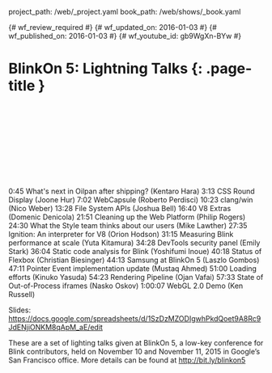 project_path: /web/_project.yaml
book_path: /web/shows/_book.yaml

{# wf_review_required #}
{# wf_updated_on: 2016-01-03 #}
{# wf_published_on: 2016-01-03 #}
{# wf_youtube_id: gb9WgXn-BYw #}

# BlinkOn 5: Lightning Talks {: .page-title }


<div class="video-wrapper">
  <iframe class="devsite-embedded-youtube-video" data-video-id="gb9WgXn-BYw"
          data-autohide="1" data-showinfo="0" frameborder="0" allowfullscreen>
  </iframe>
</div>


0:45 What's next in Oilpan after shipping? (Kentaro Hara)
3:13 CSS Round Display (Joone Hur)
7:02 WebCapsule (Roberto Perdisci)
10:23 clang/win (Nico Weber)
13:28 File System APIs (Joshua Bell)
16:40 V8 Extras (Domenic Denicola)
21:51 Cleaning up the Web Platform (Philip Rogers)
24:30 What the Style team thinks about our users (Mike Lawther)
27:35 Ignition: An interpreter for V8 (Orion Hodson)
31:15 Measuring Blink performance at scale (Yuta Kitamura)
34:28 DevTools security panel (Emily Stark)
36:04 Static code analysis for Blink (Yoshifumi Inoue)
40:18 Status of Flexbox (Christian Biesinger)
44:13 Samsung at BlinkOn 5 (Laszlo Gombos)
47:11 Pointer Event implementation update (Mustaq Ahmed)
51:00 Loading efforts (Kinuko Yasuda)
54:23 Rendering Pipeline (Ojan Vafai)
57:33 State of Out-of-Process iframes (Nasko Oskov)
1:00:07 WebGL 2.0 Demo (Ken Russell)

Slides: https://docs.google.com/spreadsheets/d/1SzDzMZODIgwhPkdQoet9A8Rc9JdENjiONKM8qApM_aE/edit

These are a set of lighting talks given at BlinkOn 5, a low-key conference for Blink contributors, held on November 10 and November 11, 2015 in Google’s San Francisco office. More details can be found at http://bit.ly/blinkon5
